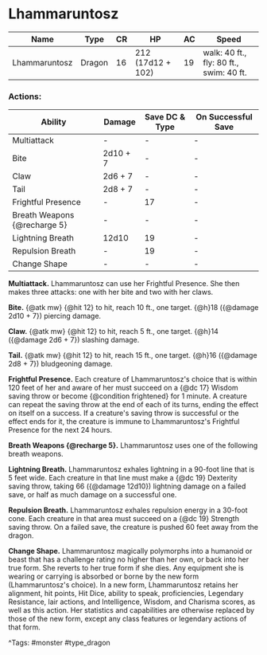 # Lhammaruntosz

| Name | Type | CR | HP | AC | Speed |
|------|------|----|----|----|-------|
| Lhammaruntosz | Dragon | 16 | 212 (17d12 + 102) | 19 | walk: 40 ft., fly: 80 ft., swim: 40 ft. |

### Actions:

| Ability | Damage | Save DC & Type | On Successful Save |
|---------|--------|----------------|--------------------|
| Multiattack | - | - | - |
| Bite | 2d10 + 7 | - | - |
| Claw | 2d6 + 7 | - | - |
| Tail | 2d8 + 7 | - | - |
| Frightful Presence | - | 17 | - |
| Breath Weapons {@recharge 5} | - | - | - |
| Lightning Breath | 12d10 | 19 | - |
| Repulsion Breath | - | 19 | - |
| Change Shape | - | - | - |


**Multiattack.** Lhammaruntosz can use her Frightful Presence. She then makes three attacks: one with her bite and two with her claws.

**Bite.** {@atk mw} {@hit 12} to hit, reach 10 ft., one target. {@h}18 ({@damage 2d10 + 7}) piercing damage.

**Claw.** {@atk mw} {@hit 12} to hit, reach 5 ft., one target. {@h}14 ({@damage 2d6 + 7}) slashing damage.

**Tail.** {@atk mw} {@hit 12} to hit, reach 15 ft., one target. {@h}16 ({@damage 2d8 + 7}) bludgeoning damage.

**Frightful Presence.** Each creature of Lhammaruntosz's choice that is within 120 feet of her and aware of her must succeed on a {@dc 17} Wisdom saving throw or become {@condition frightened} for 1 minute. A creature can repeat the saving throw at the end of each of its turns, ending the effect on itself on a success. If a creature's saving throw is successful or the effect ends for it, the creature is immune to Lhammaruntosz's Frightful Presence for the next 24 hours.

**Breath Weapons {@recharge 5}.** Lhammaruntosz uses one of the following breath weapons.

**Lightning Breath.** Lhammaruntosz exhales lightning in a 90-foot line that is 5 feet wide. Each creature in that line must make a {@dc 19} Dexterity saving throw, taking 66 ({@damage 12d10}) lightning damage on a failed save, or half as much damage on a successful one.

**Repulsion Breath.** Lhammaruntosz exhales repulsion energy in a 30-foot cone. Each creature in that area must succeed on a {@dc 19} Strength saving throw. On a failed save, the creature is pushed 60 feet away from the dragon.

**Change Shape.** Lhammaruntosz magically polymorphs into a humanoid or beast that has a challenge rating no higher than her own, or back into her true form. She reverts to her true form if she dies. Any equipment she is wearing or carrying is absorbed or borne by the new form (Lhammaruntosz's choice). In a new form, Lhammaruntosz retains her alignment, hit points, Hit Dice, ability to speak, proficiencies, Legendary Resistance, lair actions, and Intelligence, Wisdom, and Charisma scores, as well as this action. Her statistics and capabilities are otherwise replaced by those of the new form, except any class features or legendary actions of that form.

^Tags: #monster #type_dragon